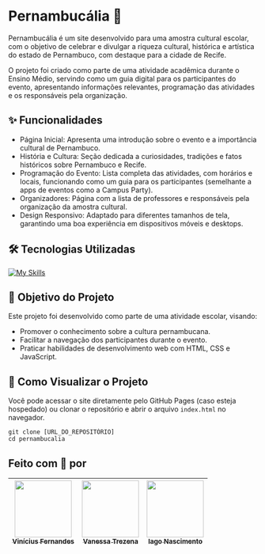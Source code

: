 # Pernambucália 🌴

Pernambucália é um site desenvolvido para uma amostra cultural escolar, com o objetivo de celebrar e divulgar a riqueza cultural, histórica e artística do estado de Pernambuco, com destaque para a cidade de Recife.

O projeto foi criado como parte de uma atividade acadêmica durante o Ensino Médio, servindo como um guia digital para os participantes do evento, apresentando informações relevantes, programação das atividades e os responsáveis pela organização.

## ✨ Funcionalidades

- Página Inicial: Apresenta uma introdução sobre o evento e a importância cultural de Pernambuco.
- História e Cultura: Seção dedicada a curiosidades, tradições e fatos históricos sobre Pernambuco e Recife.
- Programação do Evento: Lista completa das atividades, com horários e locais, funcionando como um guia para os participantes (semelhante a apps de eventos como a Campus Party).
- Organizadores: Página com a lista de professores e responsáveis pela organização da amostra cultural.
- Design Responsivo: Adaptado para diferentes tamanhos de tela, garantindo uma boa experiência em dispositivos móveis e desktops.

## 🛠 Tecnologias Utilizadas

[![My Skills](https://skillicons.dev/icons?i=html,css,js)](https://skillicons.dev)

## 📌 Objetivo do Projeto

Este projeto foi desenvolvido como parte de uma atividade escolar, visando:
- Promover o conhecimento sobre a cultura pernambucana.
- Facilitar a navegação dos participantes durante o evento.
- Praticar habilidades de desenvolvimento web com HTML, CSS e JavaScript.

## 📄 Como Visualizar o Projeto

Você pode acessar o site diretamente pelo GitHub Pages (caso esteja hospedado) ou clonar o repositório e abrir o arquivo `index.html` no navegador.
```
git clone [URL_DO_REPOSITÓRIO]
cd pernambucalia
```

## Feito com 💙 por

| [<img loading="lazy" src="https://avatars.githubusercontent.com/u/119247208?s=400&u=a41a122510e3447159fb98c4797d79ff19b43e39&v=4" width=115><br><sub>Vinícius Fernandes</sub>](https://github.com/Viniflr) |  [<img loading="lazy" src="https://avatars.githubusercontent.com/u/182443932?v=4" width=115><br><sub>Vanessa Trezena</sub>](https://github.com/Vanetrz) |  [<img loading="lazy" src="https://avatars.githubusercontent.com/u/179982259?v=4" width=115><br><sub>Iago Nascimento</sub>](https://github.com/Iagoras) |
| :---: | :---: | :---: |
